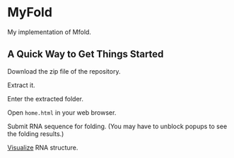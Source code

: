 # MyFold
My implementation of Mfold.

## A Quick Way to Get Things Started

Download the zip file of the repository.

Extract it.

Enter the extracted folder.

Open `home.html` in your web browser.

Submit RNA sequence for folding. (You may have to unblock popups to see the folding results.)

[Visualize](http://rna.tbi.univie.ac.at/forna/) RNA structure.
